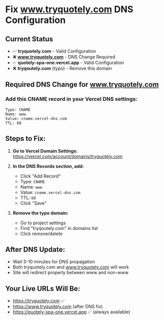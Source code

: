 # Fix www.tryquotely.com DNS Configuration

## Current Status
- ✅ **tryquotely.com** - Valid Configuration
- ❌ **www.tryquotely.com** - DNS Change Required
- ✅ **quotely-spa-one.vercel.app** - Valid Configuration
- ❌ **tryqoutely.com** (typo) - Remove this domain

## Required DNS Change for www.tryquotely.com

### Add this CNAME record in your Vercel DNS settings:

```
Type: CNAME
Name: www
Value: cname.vercel-dns.com
TTL: 60
```

## Steps to Fix:

1. **Go to Vercel Domain Settings:**
   https://vercel.com/account/domains/tryquotely.com

2. **In the DNS Records section, add:**
   - Click "Add Record"
   - Type: `CNAME`
   - Name: `www`
   - Value: `cname.vercel-dns.com`
   - TTL: `60`
   - Click "Save"

3. **Remove the typo domain:**
   - Go to project settings
   - Find "tryqoutely.com" in domains list
   - Click remove/delete

## After DNS Update:
- Wait 5-10 minutes for DNS propagation
- Both tryquotely.com and www.tryquotely.com will work
- Site will redirect properly between www and non-www

## Your Live URLs Will Be:
- https://tryquotely.com ✅
- https://www.tryquotely.com (after DNS fix)
- https://quotely-spa-one.vercel.app ✅ (always available)